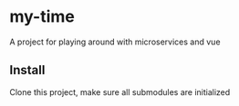 # my-time

A project for playing around with microservices and vue

## Install

Clone this project, make sure all submodules are initialized